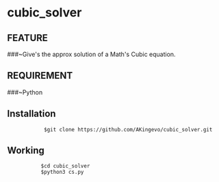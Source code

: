 # cubic_solver

## FEATURE

###~Give's the  approx solution of a Math's Cubic equation.


## REQUIREMENT

###~Python

##  Installation

                $git clone https://github.com/AKingevo/cubic_solver.git
             
            
## Working 
               $cd cubic_solver
               $python3 cs.py
